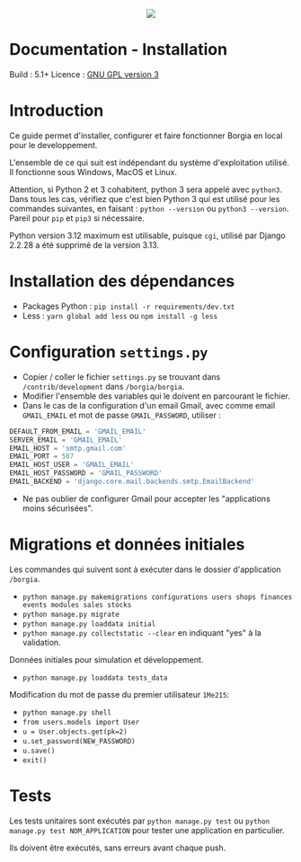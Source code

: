 <p align="center">
   <img src="./img/borgia-logo-light.png" />
</p>

# Documentation - Installation

Build : 5.1+
Licence : [GNU GPL version 3](https://github.com/borgia-app/Borgia/blob/master/license.txt)

# Introduction

Ce guide permet d'installer, configurer et faire fonctionner Borgia en local pour le developpement.

L'ensemble de ce qui suit est indépendant du système d'exploitation utilisé. Il fonctionne sous Windows, MacOS et Linux.

Attention, si Python 2 et 3 cohabitent, python 3 sera appelé avec `python3`. Dans tous les cas, vérifiez que c'est bien Python 3 qui est utilisé pour les commandes suivantes, en faisant : `python --version` ou `python3 --version`. Pareil pour `pip` et `pip3` si nécessaire.

Python version 3.12 maximum est utilisable, puisque `cgi`, utilisé par Django 2.2.28 a été supprimé de la version 3.13.

# Installation des dépendances

-   Packages Python : `pip install -r requirements/dev.txt`
-   Less : `yarn global add less` ou `npm install -g less`

# Configuration `settings.py`

-   Copier / coller le fichier `settings.py` se trouvant dans `/contrib/development` dans `/borgia/borgia`.
-   Modifier l'ensemble des variables qui le doivent en parcourant le fichier.
-   Dans le cas de la configuration d'un email Gmail, avec comme email `GMAIL_EMAIL` et mot de passe `GMAIL_PASSWORD`, utiliser :

```python
DEFAULT_FROM_EMAIL = 'GMAIL_EMAIL'
SERVER_EMAIL = 'GMAIL_EMAIL'
EMAIL_HOST = 'smtp.gmail.com'
EMAIL_PORT = 587
EMAIL_HOST_USER = 'GMAIL_EMAIL'
EMAIL_HOST_PASSWORD = 'GMAIL_PASSWORD'
EMAIL_BACKEND = 'django.core.mail.backends.smtp.EmailBackend'
```

-   Ne pas oublier de configurer Gmail pour accepter les "applications moins sécurisées".

# Migrations et données initiales

Les commandes qui suivent sont à exécuter dans le dossier d'application `/borgia`.

-   `python manage.py makemigrations configurations users shops finances events modules sales stocks`
-   `python manage.py migrate`
-   `python manage.py loaddata initial`
-   `python manage.py collectstatic --clear` en indiquant "yes" à la validation.

Données initiales pour simulation et développement.

-   `python manage.py loaddata tests_data`

Modification du mot de passe du premier utilisateur `1Me215`:

-   `python manage.py shell`
-   `from users.models import User`
-   `u = User.objects.get(pk=2)`
-   `u.set_password(NEW_PASSWORD)`
-   `u.save()`
-   `exit()`

# Tests

Les tests unitaires sont exécutés par `python manage.py test` ou `python manage.py test NOM_APPLICATION` pour tester une application en particulier.

Ils doivent être exécutés, sans erreurs avant chaque push.

